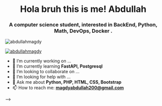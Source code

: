 <h1 align="center">Hola bruh this is me! Abdullah</h1>
<h3 align="center">A computer science student, interested in BackEnd, Python, Math, DevOps, Docker .</h3>
<p align="left"> <img src="https://komarev.com/ghpvc/?username=Zaazou&label=Profile%20views&color=blue&style=flat" alt="abdullahmagdy" /> </p>
<p align="left"> <a href="https://github.com/ryo-ma/github-profile-trophy"><img src="https://github-profile-trophy.vercel.app/?username=Zaazou&theme=monokai" alt="abdullahmagdy" /></a> </p>


- 🔭 I’m currently working on ...
- 🌱 I’m currently learning **FastAPI, Postgresql**
- 👯 I’m looking to collaborate on ...
- 🤔 I’m looking for help with ...
- 💬 Ask me about **Python, PHP, HTML, CSS, Bootstrap**
- 📫 How to reach me: **magdyabdullah200@gmail.com**

-->
